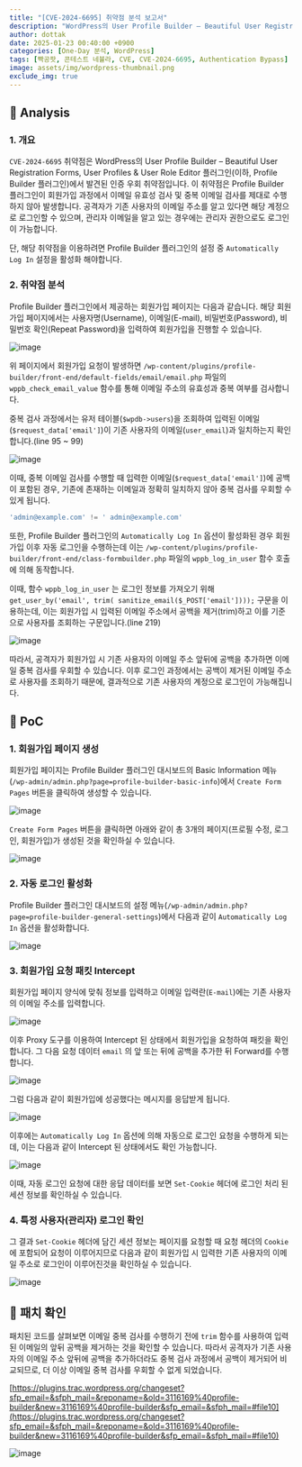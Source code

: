 ```yaml
---
title: "[CVE-2024-6695] 취약점 분석 보고서"
description: "WordPress의 User Profile Builder – Beautiful User Registration Forms, User Profiles & User Role Editor 플러그인(이하, Profile Builder 플러그인)에서 발견된 인증 우회 취약점"
author: dottak
date: 2025-01-23 00:40:00 +0900
categories: [One-Day 분석, WordPress]
tags: [빡공팟, 콘테스트 네뷸라, CVE, CVE-2024-6695, Authentication Bypass]
image: assets/img/wordpress-thumbnail.png
exclude_img: true
---
```


## 📌 Analysis

### 1. 개요

`CVE-2024-6695` 취약점은 WordPress의 User Profile Builder – Beautiful User Registration Forms, User Profiles & User Role Editor 플러그인(이하, Profile Builder 플러그인)에서 발견된 인증 우회 취약점입니다. 이 취약점은 Profile Builder 플러그인이 회원가입 과정에서 이메일 유효성 검사 및 중복 이메일 검사를 제대로 수행하지 않아 발생합니다. 공격자가 기존 사용자의 이메일 주소를 알고 있다면 해당 계정으로 로그인할 수 있으며, 관리자 이메일을 알고 있는 경우에는 관리자 권한으로도 로그인이 가능합니다.

단, 해당 취약점을 이용하려면 Profile Builder 플러그인의 설정 중 `Automatically Log In` 설정을 활성화 해야합니다.

### 2. 취약점 분석

Profile Builder 플러그인에서 제공하는 회원가입 페이지는 다음과 같습니다. 해당 회원가입 페이지에서는 사용자명(Username), 이메일(E-mail), 비밀번호(Password), 비밀번호 확인(Repeat Password)을 입력하여 회원가입을 진행할 수 있습니다.

![image](assets/posts/one-day/2025-01-23/image-001.png)

위 페이지에서 회원가입 요청이 발생하면 `/wp-content/plugins/profile-builder/front-end/default-fields/email/email.php` 파일의 `wppb_check_email_value` 함수를 통해 이메일 주소의 유효성과 중복 여부를 검사합니다.

중복 검사 과정에서는 유저 테이블(`$wpdb->users`)을 조회하여 입력된 이메일(`$request_data['email']`)이 기존 사용자의 이메일(`user_email`)과 일치하는지 확인합니다.(line 95 ~ 99)

![image](assets/posts/one-day/2025-01-23/image-002.png)

이때, 중복 이메일 검사를 수행할 때 입력한 이메일(`$request_data['email']`)에 공백이 포함된 경우, 기존에 존재하는 이메일과 정확히 일치하지 않아 중복 검사를 우회할 수 있게 됩니다.

```php
'admin@example.com' != ' admin@example.com'
```

또한, Profile Builder 플러그인의 `Automatically Log In` 옵션이 활성화된 경우 회원가입 이후 자동 로그인을 수행하는데 이는 `/wp-content/plugins/profile-builder/front-end/class-formbuilder.php` 파일의 `wppb_log_in_user` 함수 호출에 의해 동작합니다.

이때, 함수 `wppb_log_in_user` 는 로그인 정보를 가져오기 위해 `get_user_by('email', trim( sanitize_email($_POST['email'])));` 구문을 이용하는데, 이는 회원가입 시 입력된 이메일 주소에서 공백을 제거(trim)하고 이를 기준으로 사용자를 조회하는 구문입니다.(line 219)

![image](assets/posts/one-day/2025-01-23/image-003.png)

따라서, 공격자가 회원가입 시 기존 사용자의 이메일 주소 앞뒤에 공백을 추가하면 이메일 중복 검사를 우회할 수 있습니다. 이후 로그인 과정에서는 공백이 제거된 이메일 주소로 사용자를 조회하기 때문에, 결과적으로 기존 사용자의 계정으로 로그인이 가능해집니다.

## 📌 PoC

### 1. 회원가입 페이지 생성

회원가입 페이지는 Profile Builder 플러그인 대시보드의 Basic Information 메뉴(`/wp-admin/admin.php?page=profile-builder-basic-info`)에서 `Create Form Pages` 버튼을 클릭하여 생성할 수 있습니다.

![image](assets/posts/one-day/2025-01-23/image-004.png)

`Create Form Pages` 버튼을 클릭하면 아래와 같이 총 3개의 페이지(프로필 수정, 로그인, 회원가입)가 생성된 것을 확인하실 수 있습니다.

![image](assets/posts/one-day/2025-01-23/image-005.png)

### 2. 자동 로그인 활성화

Profile Builder 플러그인 대시보드의 설정 메뉴(`/wp-admin/admin.php?page=profile-builder-general-settings`)에서 다음과 같이 `Automatically Log In` 옵션을 활성화합니다.

![image](assets/posts/one-day/2025-01-23/image-006.png)

### 3. 회원가입 요청 패킷 Intercept

회원가입 페이지 양식에 맞춰 정보를 입력하고 이메일 입력란(`E-mail`)에는 기존 사용자의 이메일 주소를 입력합니다.

![image](assets/posts/one-day/2025-01-23/image-007.png)

이후 Proxy 도구를 이용하여 Intercept 된 상태에서 회원가입을 요청하여 패킷을 확인합니다. 그 다음 요청 데이터 `email` 의 앞 또는 뒤에 공백을 추가한 뒤 Forward를 수행합니다.

![image](assets/posts/one-day/2025-01-23/image-008.png)

그럼 다음과 같이 회원가입에 성공했다는 메시지를 응답받게 됩니다.

![image](assets/posts/one-day/2025-01-23/image-009.png)

이후에는 `Automatically Log In` 옵션에 의해 자동으로 로그인 요청을 수행하게 되는데, 이는 다음과 같이 Intercept 된 상태에서도 확인 가능합니다. 

![image](assets/posts/one-day/2025-01-23/image-010.png)

이때, 자동 로그인 요청에 대한 응답 데이터를 보면 `Set-Cookie` 헤더에 로그인 처리 된 세션 정보를 확인하실 수 있습니다.

### 4. 특정 사용자(관리자) 로그인 확인

그 결과 `Set-Cookie` 헤더에 담긴 세션 정보는 페이지를 요청할 때 요청 헤더의 `Cookie` 에 포함되어 요청이 이루어지므로 다음과 같이 회원가입 시 입력한 기존 사용자의 이메일 주소로 로그인이 이루어진것을 확인하실 수 있습니다.

![image](assets/posts/one-day/2025-01-23/image-011.png)

## 📌 패치 확인

패치된 코드를 살펴보면 이메일 중복 검사를 수행하기 전에 `trim` 함수를 사용하여 입력된 이메일의 앞뒤 공백을 제거하는 것을 확인할 수 있습니다. 따라서 공격자가 기존 사용자의 이메일 주소 앞뒤에 공백을 추가하더라도 중복 검사 과정에서 공백이 제거되어 비교되므로, 더 이상 이메일 중복 검사를 우회할 수 없게 되었습니다.

[https://plugins.trac.wordpress.org/changeset?sfp_email=&sfph_mail=&reponame=&old=3116169%40profile-builder&new=3116169%40profile-builder&sfp_email=&sfph_mail=#file10](https://plugins.trac.wordpress.org/changeset?sfp_email=&sfph_mail=&reponame=&old=3116169%40profile-builder&new=3116169%40profile-builder&sfp_email=&sfph_mail=#file10)

![image](assets/posts/one-day/2025-01-23/image-012.png)
